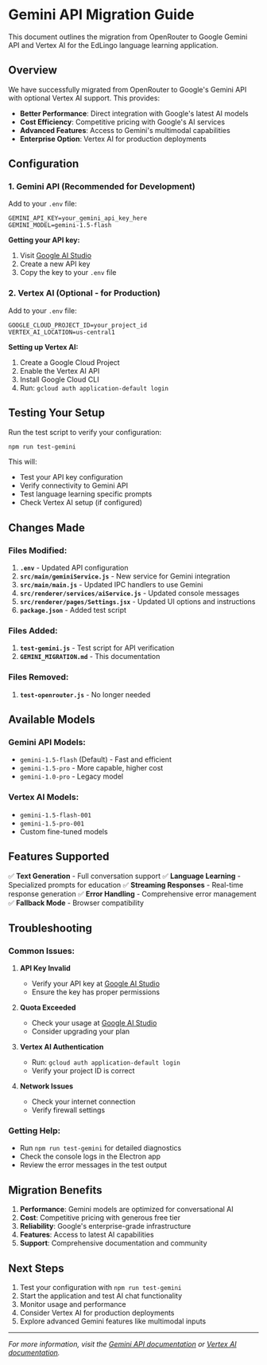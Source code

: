 # Gemini API Migration Guide

This document outlines the migration from OpenRouter to Google Gemini API and Vertex AI for the EdLingo language learning application.

## Overview

We have successfully migrated from OpenRouter to Google's Gemini API with optional Vertex AI support. This provides:

- **Better Performance**: Direct integration with Google's latest AI models
- **Cost Efficiency**: Competitive pricing with Google's AI services
- **Advanced Features**: Access to Gemini's multimodal capabilities
- **Enterprise Option**: Vertex AI for production deployments

## Configuration

### 1. Gemini API (Recommended for Development)

Add to your `.env` file:
```env
GEMINI_API_KEY=your_gemini_api_key_here
GEMINI_MODEL=gemini-1.5-flash
```

**Getting your API key:**
1. Visit [Google AI Studio](https://aistudio.google.com/app/apikey)
2. Create a new API key
3. Copy the key to your `.env` file

### 2. Vertex AI (Optional - for Production)

Add to your `.env` file:
```env
GOOGLE_CLOUD_PROJECT_ID=your_project_id
VERTEX_AI_LOCATION=us-central1
```

**Setting up Vertex AI:**
1. Create a Google Cloud Project
2. Enable the Vertex AI API
3. Install Google Cloud CLI
4. Run: `gcloud auth application-default login`

## Testing Your Setup

Run the test script to verify your configuration:

```bash
npm run test-gemini
```

This will:
- Test your API key configuration
- Verify connectivity to Gemini API
- Test language learning specific prompts
- Check Vertex AI setup (if configured)

## Changes Made

### Files Modified:

1. **`.env`** - Updated API configuration
2. **`src/main/geminiService.js`** - New service for Gemini integration
3. **`src/main/main.js`** - Updated IPC handlers to use Gemini
4. **`src/renderer/services/aiService.js`** - Updated console messages
5. **`src/renderer/pages/Settings.jsx`** - Updated UI options and instructions
6. **`package.json`** - Added test script

### Files Added:

1. **`test-gemini.js`** - Test script for API verification
2. **`GEMINI_MIGRATION.md`** - This documentation

### Files Removed:

1. **`test-openrouter.js`** - No longer needed

## Available Models

### Gemini API Models:
- `gemini-1.5-flash` (Default) - Fast and efficient
- `gemini-1.5-pro` - More capable, higher cost
- `gemini-1.0-pro` - Legacy model

### Vertex AI Models:
- `gemini-1.5-flash-001`
- `gemini-1.5-pro-001`
- Custom fine-tuned models

## Features Supported

✅ **Text Generation** - Full conversation support
✅ **Language Learning** - Specialized prompts for education
✅ **Streaming Responses** - Real-time response generation
✅ **Error Handling** - Comprehensive error management
✅ **Fallback Mode** - Browser compatibility

## Troubleshooting

### Common Issues:

1. **API Key Invalid**
   - Verify your API key at [Google AI Studio](https://aistudio.google.com/app/apikey)
   - Ensure the key has proper permissions

2. **Quota Exceeded**
   - Check your usage at [Google AI Studio](https://aistudio.google.com/)
   - Consider upgrading your plan

3. **Vertex AI Authentication**
   - Run: `gcloud auth application-default login`
   - Verify your project ID is correct

4. **Network Issues**
   - Check your internet connection
   - Verify firewall settings

### Getting Help:

- Run `npm run test-gemini` for detailed diagnostics
- Check the console logs in the Electron app
- Review the error messages in the test output

## Migration Benefits

1. **Performance**: Gemini models are optimized for conversational AI
2. **Cost**: Competitive pricing with generous free tier
3. **Reliability**: Google's enterprise-grade infrastructure
4. **Features**: Access to latest AI capabilities
5. **Support**: Comprehensive documentation and community

## Next Steps

1. Test your configuration with `npm run test-gemini`
2. Start the application and test AI chat functionality
3. Monitor usage and performance
4. Consider Vertex AI for production deployments
5. Explore advanced Gemini features like multimodal inputs

---

*For more information, visit the [Gemini API documentation](https://ai.google.dev/docs) or [Vertex AI documentation](https://cloud.google.com/vertex-ai/docs).*